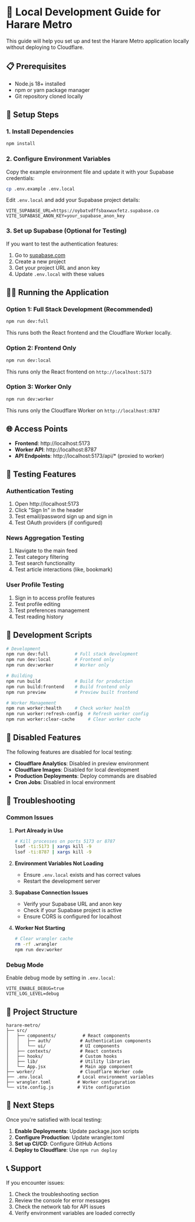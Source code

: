 # 🚀 Local Development Guide for Harare Metro

This guide will help you set up and test the Harare Metro application locally without deploying to Cloudflare.

## 📋 Prerequisites

- Node.js 18+ installed
- npm or yarn package manager
- Git repository cloned locally

## 🔧 Setup Steps

### 1. Install Dependencies
```bash
npm install
```

### 2. Configure Environment Variables

Copy the example environment file and update it with your Supabase credentials:

```bash
cp .env.example .env.local
```

Edit `.env.local` and add your Supabase project details:
```env
VITE_SUPABASE_URL=https://oybatvdffsbaxwuxfetz.supabase.co
VITE_SUPABASE_ANON_KEY=your_supabase_anon_key
```

### 3. Set up Supabase (Optional for Testing)

If you want to test the authentication features:

1. Go to [supabase.com](https://supabase.com)
2. Create a new project
3. Get your project URL and anon key
4. Update `.env.local` with these values

## 🏃‍♂️ Running the Application

### Option 1: Full Stack Development (Recommended)
```bash
npm run dev:full
```
This runs both the React frontend and the Cloudflare Worker locally.

### Option 2: Frontend Only
```bash
npm run dev:local
```
This runs only the React frontend on `http://localhost:5173`

### Option 3: Worker Only
```bash
npm run dev:worker
```
This runs only the Cloudflare Worker on `http://localhost:8787`

## 🌐 Access Points

- **Frontend**: http://localhost:5173
- **Worker API**: http://localhost:8787
- **API Endpoints**: http://localhost:5173/api/* (proxied to worker)

## 🧪 Testing Features

### Authentication Testing
1. Open http://localhost:5173
2. Click "Sign In" in the header
3. Test email/password sign up and sign in
4. Test OAuth providers (if configured)

### News Aggregation Testing
1. Navigate to the main feed
2. Test category filtering
3. Test search functionality
4. Test article interactions (like, bookmark)

### User Profile Testing
1. Sign in to access profile features
2. Test profile editing
3. Test preferences management
4. Test reading history

## 🔧 Development Scripts

```bash
# Development
npm run dev:full          # Full stack development
npm run dev:local         # Frontend only
npm run dev:worker        # Worker only

# Building
npm run build             # Build for production
npm run build:frontend    # Build frontend only
npm run preview           # Preview built frontend

# Worker Management
npm run worker:health     # Check worker health
npm run worker:refresh-config  # Refresh worker config
npm run worker:clear-cache     # Clear worker cache
```

## 🚫 Disabled Features

The following features are disabled for local testing:

- **Cloudflare Analytics**: Disabled in preview environment
- **Cloudflare Images**: Disabled for local development
- **Production Deployments**: Deploy commands are disabled
- **Cron Jobs**: Disabled in local environment

## 🐛 Troubleshooting

### Common Issues

1. **Port Already in Use**
   ```bash
   # Kill processes on ports 5173 or 8787
   lsof -ti:5173 | xargs kill -9
   lsof -ti:8787 | xargs kill -9
   ```

2. **Environment Variables Not Loading**
   - Ensure `.env.local` exists and has correct values
   - Restart the development server

3. **Supabase Connection Issues**
   - Verify your Supabase URL and anon key
   - Check if your Supabase project is active
   - Ensure CORS is configured for localhost

4. **Worker Not Starting**
   ```bash
   # Clear wrangler cache
   rm -rf .wrangler
   npm run dev:worker
   ```

### Debug Mode

Enable debug mode by setting in `.env.local`:
```env
VITE_ENABLE_DEBUG=true
VITE_LOG_LEVEL=debug
```

## 📁 Project Structure

```
harare-metro/
├── src/
│   ├── components/          # React components
│   │   ├── auth/           # Authentication components
│   │   └── ui/             # UI components
│   ├── contexts/           # React contexts
│   ├── hooks/              # Custom hooks
│   ├── lib/                # Utility libraries
│   └── App.jsx             # Main app component
├── worker/                 # Cloudflare Worker code
├── .env.local             # Local environment variables
├── wrangler.toml          # Worker configuration
└── vite.config.js         # Vite configuration
```

## 🔄 Next Steps

Once you're satisfied with local testing:

1. **Enable Deployments**: Update package.json scripts
2. **Configure Production**: Update wrangler.toml
3. **Set up CI/CD**: Configure GitHub Actions
4. **Deploy to Cloudflare**: Use `npm run deploy`

## 📞 Support

If you encounter issues:
1. Check the troubleshooting section
2. Review the console for error messages
3. Check the network tab for API issues
4. Verify environment variables are loaded correctly